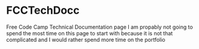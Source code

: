 # FCCTechDocc
Free Code Camp Technical Documentation page
I am propably not going to spend the most time on this page to start with because it is not that complicated and I would rather spend more time on the portfolio
